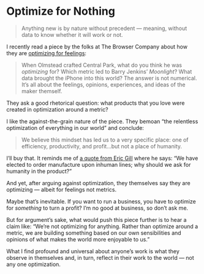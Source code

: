 # Optimize for Nothing

> Anything new is by nature without precedent — meaning, without data to know whether it will work or not.

I recently read a piece by the folks at The Browser Company about how they are [optimizing for feelings](https://browsercompany.substack.com/p/optimizing-for-feelings):

> When Olmstead crafted Central Park, what do you think he was _optimizing_ for? Which metric led to Barry Jenkins’ _Moonlight_? What data brought the iPhone into this world? The answer is not numerical. It’s all about the feelings, opinions, experiences, and ideas of the maker themself.

They ask a good rhetorical question: what products that you love were created in optimization around a metric?

I like the against-the-grain nature of the piece. They bemoan “the relentless optimization of everything in our world” and conclude:

> We believe this mindset has led us to a very specific place: one of efficiency, productivity, and profit…but not a place of humanity.

I’ll buy that. It reminds me of [a quote from Eric Gill](https://blog.jim-nielsen.com/2021/book-notes-eric-gill-typography/) where he says: “We have elected to order manufacture upon inhuman lines; why should we ask for humanity in the product?”

And yet, after arguing against optimization, they themselves say they are optimizing — albeit for feelings not metrics.

Maybe that’s inevitable. If you want to run a business, you have to optimize for _something_ to turn a profit? I’m no good at business, so don’t ask me.

But for argument’s sake, what would push this piece further is to hear a claim like: “We’re not optimizing for anything. Rather than optimize around a metric, we are building something based on our own sensibilities and opinions of what makes the world more enjoyable to us.”

What I find profound and universal about anyone’s work is what they observe in themselves and, in turn, reflect in their work to the world — not any one optimization.